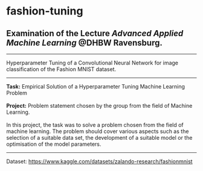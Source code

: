 # fashion-tuning
<h2>Examination of the Lecture <i>Advanced Applied Machine Learning</i> @DHBW Ravensburg.</h2>

---
Hyperparameter Tuning of a Convolutional Neural Network for image classification of the Fashion MNIST dataset.

---
<b>Task:</b> Empirical Solution of a Hyperparameter Tuning Machine Learning Problem<br>
<br>
<b>Project:</b> Problem statement chosen by the group from the field of Machine Learning.<br>
<br>
In this project, the task was to solve a problem chosen from the field of machine learning. The problem should cover various aspects such as the selection of a suitable data set, the development of a suitable model or the optimisation of the model parameters.

---
Dataset: https://www.kaggle.com/datasets/zalando-research/fashionmnist